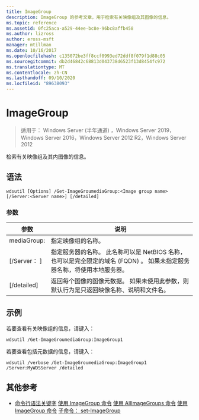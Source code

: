 ```yaml
---
title: ImageGroup
description: ImageGroup 的参考文章，用于检索有关映像组及其图像的信息。
ms.topic: reference
ms.assetid: 0fc25aca-a529-44ee-bc8e-96bc8affb458
ms.author: lizross
author: eross-msft
manager: mtillman
ms.date: 10/16/2017
ms.openlocfilehash: c135072be3ff8ccf0993ed72ddf8f079f1d88c05
ms.sourcegitcommit: db2d46842c68813d043738d6523f13d8454fc972
ms.translationtype: MT
ms.contentlocale: zh-CN
ms.lasthandoff: 09/10/2020
ms.locfileid: "89638093"
---
```

# <a name="get-imagegroup"></a>ImageGroup

> 适用于： Windows Server (半年通道) ，Windows Server 2019，Windows Server 2016，Windows Server 2012 R2，Windows Server 2012

检索有关映像组及其内图像的信息。

## <a name="syntax"></a>语法
```
wdsutil [Options] /Get-ImageGroumediaGroup:<Image group name> [/Server:<Server name>] [/detailed]
```
### <a name="parameters"></a>参数
|参数|说明|
|-------|--------|
mediaGroup:<Image group name>|指定映像组的名称。|
|[/Server： <Server name> ]|指定服务器的名称。 此名称可以是 NetBIOS 名称，也可以是完全限定的域名 (FQDN) 。 如果未指定服务器名称，将使用本地服务器。|
|[/detailed]|返回每个图像的图像元数据。 如果未使用此参数，则默认行为是只返回映像名称、说明和文件名。|
## <a name="examples"></a>示例
若要查看有关映像组的信息，请键入：
```
wdsutil /Get-ImageGroumediaGroup:ImageGroup1
```
若要查看包括元数据的信息，请键入：
```
wdsutil /verbose /Get-ImageGroumediaGroup:ImageGroup1 /Server:MyWDSServer /detailed
```
## <a name="additional-references"></a>其他参考
- [命令行语法关键字](command-line-syntax-key.md) 
[使用 ImageGroup 命令](using-the-add-imagegroup-command.md) 
[使用 AllImageGroups 命令](using-the-get-allimagegroups-command.md) 
[使用 ImageGroup 命令](using-the-remove-imagegroup-command.md) 
[子命令： set-ImageGroup](subcommand-set-imagegroup.md)
